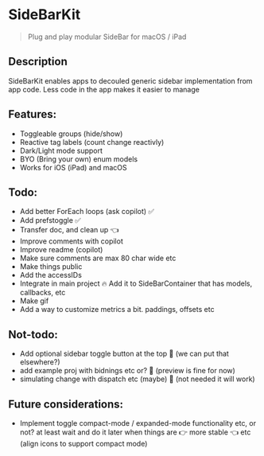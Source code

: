 # SideBarKit

> Plug and play modular SideBar for macOS / iPad

## Description
SideBarKit enables apps to decouled generic sidebar implementation from app code. Less code in the app makes it easier to manage

## Features:
- Toggleable groups (hide/show)
- Reactive tag labels (count change reactivly)
- Dark/Light mode support
- BYO (Bring your own) enum models
- Works for iOS (iPad) and macOS

## Todo:
- Add better ForEach loops (ask copilot) ✅
- Add prefstoggle ✅
- Transfer doc, and clean up 👈
- Improve comments with copilot
- Improve readme (copilot)
- Make sure comments are max 80 char wide etc
- Make things public
- Add the accessIDs
- Integrate in main project 🔥 Add it to SideBarContainer that has models, callbacks, etc
- Make gif
- Add a way to customize metrics a bit. paddings, offsets etc

## Not-todo:
- Add optional sidebar toggle button at the top 🚫 (we can put that elsewhere?)
- add example proj with bidnings etc or? 🚫 (preview is fine for now)
- simulating change with dispatch etc (maybe) 🚫 (not needed it will work)

## Future considerations:
- Implement toggle compact-mode / expanded-mode functionality etc, or not? at least wait and do it later when things are 👉 more stable 👈 etc (align icons to support compact mode)

